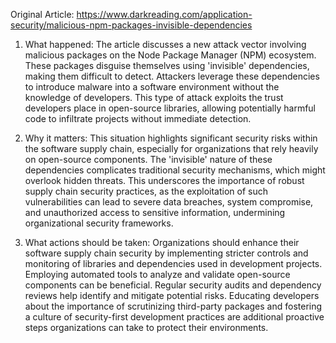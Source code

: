 Original Article: https://www.darkreading.com/application-security/malicious-npm-packages-invisible-dependencies

1) What happened:
The article discusses a new attack vector involving malicious packages on the Node Package Manager (NPM) ecosystem. These packages disguise themselves using 'invisible' dependencies, making them difficult to detect. Attackers leverage these dependencies to introduce malware into a software environment without the knowledge of developers. This type of attack exploits the trust developers place in open-source libraries, allowing potentially harmful code to infiltrate projects without immediate detection.

2) Why it matters:
This situation highlights significant security risks within the software supply chain, especially for organizations that rely heavily on open-source components. The 'invisible' nature of these dependencies complicates traditional security mechanisms, which might overlook hidden threats. This underscores the importance of robust supply chain security practices, as the exploitation of such vulnerabilities can lead to severe data breaches, system compromise, and unauthorized access to sensitive information, undermining organizational security frameworks.

3) What actions should be taken:
Organizations should enhance their software supply chain security by implementing stricter controls and monitoring of libraries and dependencies used in development projects. Employing automated tools to analyze and validate open-source components can be beneficial. Regular security audits and dependency reviews help identify and mitigate potential risks. Educating developers about the importance of scrutinizing third-party packages and fostering a culture of security-first development practices are additional proactive steps organizations can take to protect their environments.